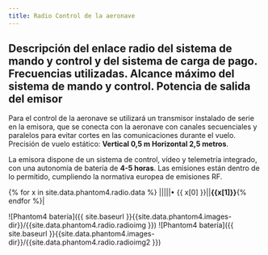 ```yaml
---
title: Radio Control de la aeronave
---
```


## Descripción del enlace radio del sistema de mando y control y del sistema de carga de pago. Frecuencias utilizadas. Alcance máximo del sistema de mando y control. Potencia de salida del emisor

Para el control de la aeronave se utilizará un transmisor instalado de serie en la emisora, que se conecta con la aeronave con canales secuenciales y paralelos para evitar cortes en las comunicaciones durante el vuelo. 
Precisión de vuelo estático: **Vertical 0,5 m Horizontal 2,5 metros**.

La emisora dispone de un sistema de control, vídeo y telemetría integrado, con una autonomía de batería de **4-5 horas**.
Las emisiones están dentro de lo permitido, cumpliendo la normativa europea de emisiones RF.


{% for x in site.data.phantom4.radio.data %}
|||||• {{ x[0] }}||**{{x[1]}}**{% endfor %}|


![Phantom4 batería]({{ site.baseurl }}{{site.data.phantom4.images-dir}}/{{site.data.phantom4.radio.radioimg }})
![Phantom4 batería]({{ site.baseurl }}{{site.data.phantom4.images-dir}}/{{site.data.phantom4.radio.radioimg2 }})
